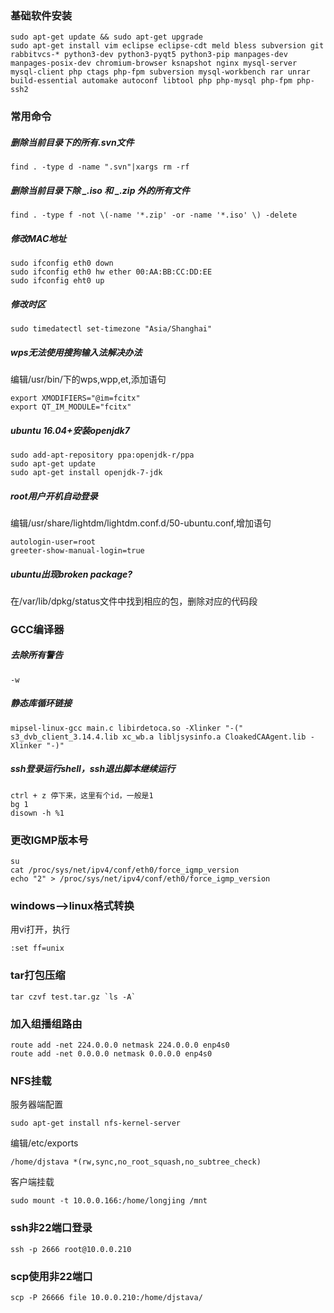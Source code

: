 ### 基础软件安装

```
sudo apt-get update && sudo apt-get upgrade
sudo apt-get install vim eclipse eclipse-cdt meld bless subversion git rabbitvcs-* python3-dev python3-pyqt5 python3-pip manpages-dev manpages-posix-dev chromium-browser ksnapshot nginx mysql-server mysql-client php ctags php-fpm subversion mysql-workbench rar unrar build-essential automake autoconf libtool php php-mysql php-fpm php-ssh2
```

### 常用命令

##### 删除当前目录下的所有.svn文件

```
find . -type d -name ".svn"|xargs rm -rf
```

##### 删除当前目录下除 _.iso 和 _.zip 外的所有文件

```
find . -type f -not \(-name '*.zip' -or -name '*.iso' \) -delete
```

##### 修改MAC地址

```
sudo ifconfig eth0 down
sudo ifconfig eth0 hw ether 00:AA:BB:CC:DD:EE
sudo ifconfig eht0 up
```

##### 修改时区

```
sudo timedatectl set-timezone "Asia/Shanghai"
```

##### wps无法使用搜狗输入法解决办法

编辑/usr/bin/下的wps,wpp,et,添加语句

```
export XMODIFIERS="@im=fcitx"
export QT_IM_MODULE="fcitx"
```

##### ubuntu 16.04+安装openjdk7

```
sudo add-apt-repository ppa:openjdk-r/ppa
sudo apt-get update
sudo apt-get install openjdk-7-jdk
```

##### root用户开机自动登录

编辑/usr/share/lightdm/lightdm.conf.d/50-ubuntu.conf,增加语句

```
autologin-user=root
greeter-show-manual-login=true
```

##### ubuntu出现broken package?

在/var/lib/dpkg/status文件中找到相应的包，删除对应的代码段

### GCC编译器

##### 去除所有警告

```
-w
```

##### 静态库循环链接

```
mipsel-linux-gcc main.c libirdetoca.so -Xlinker "-(" s3_dvb_client_3.14.4.lib xc_wb.a libljsysinfo.a CloakedCAAgent.lib -Xlinker "-)"
```

##### ssh登录运行shell，ssh退出脚本继续运行

```
ctrl + z 停下来，这里有个id，一般是1
bg 1
disown -h %1
```

### 更改IGMP版本号

```
su
cat /proc/sys/net/ipv4/conf/eth0/force_igmp_version
echo "2" > /proc/sys/net/ipv4/conf/eth0/force_igmp_version
```

### windows--&gt;linux格式转换

用vi打开，执行

```
:set ff=unix
```

### tar打包压缩

    tar czvf test.tar.gz `ls -A`

### 加入组播组路由

```
route add -net 224.0.0.0 netmask 224.0.0.0 enp4s0
route add -net 0.0.0.0 netmask 0.0.0.0 enp4s0
```

### NFS挂载

服务器端配置

```
sudo apt-get install nfs-kernel-server
```

编辑/etc/exports

```
/home/djstava *(rw,sync,no_root_squash,no_subtree_check)
```

客户端挂载

```
sudo mount -t 10.0.0.166:/home/longjing /mnt
```

### ssh非22端口登录

```
ssh -p 2666 root@10.0.0.210
```

### scp使用非22端口

```
scp -P 26666 file 10.0.0.210:/home/djstava/
```



